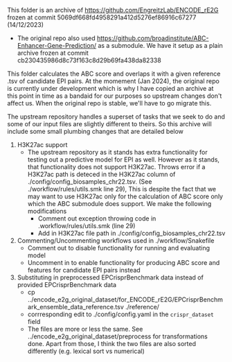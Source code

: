 This folder is an archive of https://github.com/EngreitzLab/ENCODE_rE2G frozen at commit 5069df668fd4958291a412d5276ef86916c67277 (14/12/2023)
  - The original repo also used https://github.com/broadinstitute/ABC-Enhancer-Gene-Prediction/ as a submodule. We have it setup as a plain archive frozen at commit cb230435986d8c73f163c8d29b69fa438da82338

This folder calculates the ABC score and overlaps it with a given reference .tsv of candidate EPI pairs. At the momement (Jan 2024), the original repo is currently under development which is why I have copied an archive at this point in time as a bandaid for our purposes so upstream changes don't affect us. When the original repo is stable, we'll have to go migrate this.

The upstream repository handles a superset of tasks that we seek to do and some of our input files are slightly different to theirs. So this archive will include some small plumbing changes that are detailed below
  1. H3K27ac support
     - The upstream repository as it stands has extra functionality for testing out a predictive model for EPI as well. However as it stands, that functionality does not support H3K27ac. Throws error if a H3K27ac path is deteced in the H3K27ac column of ./config/config_biosamples_chr22.tsv. (See ./workflow/rules/utils.smk line 29), This is despite the fact that we may want to use H3K27ac only for the calculation of ABC score only which the ABC submodule does support. We make the following modifications
       - Comment out exception throwing code in .workflow/rules/utils.smk (line 29)
       - Add in H3K27ac file path in ./config/config_biosamples_chr22.tsv
  2. Commenting/Uncommenting workflows used in ./workflow/Snakefile
     - Comment out to disable functionality for running and evaluating model
     - Uncomment in to enable functionality for producing ABC score and features for candidate EPI pairs instead
  3. Substituting in preprocessed EPCrisprBenchmark data instead of provided EPCrisprBenchmark data
     - cp ../encode_e2g_original_dataset/for_ENCODE_rE2G/EPCrisprBenchmark_ensemble_data_reference.tsv ./reference/
     - corrresponding edit to ./config/config.yaml in the `crispr_dataset` field
     - The files are more or less the same. See ../encode_e2g_original_dataset/preprocess for transformations done. Apart from those, I think the two files are also sorted differently (e.g. lexical sort vs numerical)  
